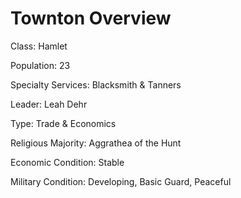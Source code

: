 # Townton Overview

Class: Hamlet

Population: 23

Specialty Services: Blacksmith & Tanners

Leader: Leah Dehr

Type: Trade & Economics

Religious Majority: Aggrathea of the Hunt

Economic Condition: Stable

Military Condition: Developing, Basic Guard, Peaceful



